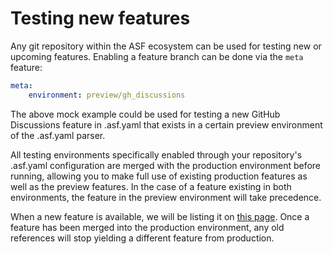 # Testing new features

Any git repository within the ASF ecosystem can be used for testing new or upcoming features.
Enabling a feature branch can be done via the `meta` feature:

~~~yaml
meta:
    environment: preview/gh_discussions
~~~

The above mock example could be used for testing a new GitHub Discussions feature in 
.asf.yaml that exists in a certain preview environment of the .asf.yaml parser.

All testing environments specifically enabled through your repository's .asf.yaml
configuration are merged with the production environment before running, 
allowing you to make full use of existing production features as well as the preview 
features. In the case of a feature existing in both environments, the feature in the 
preview environment will take precedence.

When a new feature is available, we will be listing it on [this page](features/readme.md). Once a feature
has been merged into the production environment, any old references will stop yielding a 
different feature from production.
